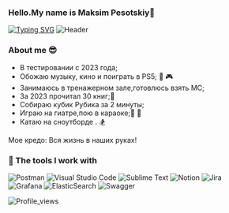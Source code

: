### Hello.My name is Maksim Pesotskiy👋
[![Typing SVG](https://readme-typing-svg.demolab.com?font=Fira+Code&pause=1000&color=EE8838&width=435&lines=I'm+QA+Engeneer+(manual%2Bauto))](https://git.io/typing-svg) 
![Header](https://github.com/Pesotskiy-Maksim-QA/Pesotskiy-Maksim-QA/blob/main/assets/giphy.gif)
<!--
**Pesotskiy-Maksim-QA/Pesotskiy-Maksim-QA** is a ✨ _special_ ✨ repository because its `README.md` (this file) appears on your GitHub profile.

Here are some ideas to get you started:

- 🔭 I’m currently working on ...
- 🌱 I’m currently learning ...
- 👯 I’m looking to collaborate on ...
- 🤔 I’m looking for help with ...
- 💬 Ask me about ...
- 📫 How to reach me: ...
- 😄 Pronouns: ...
- ⚡ Fun fact: ...
-->

### About me :sunglasses:
- В тестировании с 2023 года;
- Обожаю музыку, кино и поиграть в PS5; :musical_note: :video_game:
- Занимаюсь в тренажерном зале,готовлюсь взять МС;
- За 2023 прочитал 30 книг;:book:
- Собираю кубик Рубика за 2 минуты;
- Играю на гиатре,пою в караоке;:guitar: :microphone:
- Катаю на сноутборде . :snowboarder:

Мое кредо: Вся жизнь в наших руках!

### :wrench: The tools I work with
![Postman](https://img.shields.io/badge/-Postman-000010?style=for-the-badge&logo=postman)
![Visual Studio Code](https://img.shields.io/badge/Visual%20Studio%20Code-0078d7.svg?style=for-the-badge&logo=visual-studio-code&logoColor=white)
![Sublime Text](https://img.shields.io/badge/sublime_text-%23575757.svg?style=for-the-badge&logo=sublime-text&logoColor=important)
![Notion](https://img.shields.io/badge/Notion-%23000000.svg?style=for-the-badge&logo=notion&logoColor=white)
![Jira](https://img.shields.io/badge/jira-%230A0FFF.svg?style=for-the-badge&logo=jira&logoColor=white)
![Grafana](https://img.shields.io/badge/grafana-%23F46800.svg?style=for-the-badge&logo=grafana&logoColor=white)
![ElasticSearch](https://img.shields.io/badge/-ElasticSearch-005571?style=for-the-badge&logo=elasticsearch)
![Swagger](https://img.shields.io/badge/-Swagger-%23Clojure?style=for-the-badge&logo=swagger&logoColor=white)

![Profile_views](https://komarev.com/ghpvc/?username=Pesotskiy-Maksim-QA&color=blue&style=plasyic)


